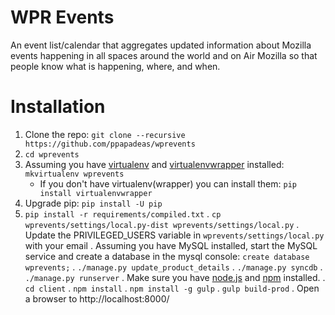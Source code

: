 WPR Events
==========

An event list/calendar that aggregates updated information about Mozilla events happening in all spaces around the world and on Air Mozilla so that people know what is happening, where, and when.


Installation
============

1. Clone the repo: `git clone --recursive https://github.com/ppapadeas/wprevents`
2. `cd wprevents`
3. Assuming you have [virtualenv](http://www.virtualenv.org/en/latest/) and [virtualenvwrapper](http://virtualenvwrapper.readthedocs.org/en/latest/) installed: `mkvirtualenv wprevents`
    * If you don't have virtualenv(wrapper) you can install them: `pip install virtualenvwrapper`
4. Upgrade pip: `pip install -U pip`
5. `pip install -r requirements/compiled.txt`
. `cp wprevents/settings/local.py-dist wprevents/settings/local.py`
. Update the PRIVILEGED_USERS variable in `wprevents/settings/local.py` with your email
. Assuming you have MySQL installed, start the MySQL service and create a database in the mysql console: `create database wprevents;`
. `./manage.py update_product_details`
. `./manage.py syncdb`
. `./manage.py runserver`
. Make sure you have [node.js](http://nodejs.org/) and [npm](https://www.npmjs.org/) installed.
. `cd client`
. `npm install`
. `npm install -g gulp`
. `gulp build-prod`
. Open a browser to http://localhost:8000/
